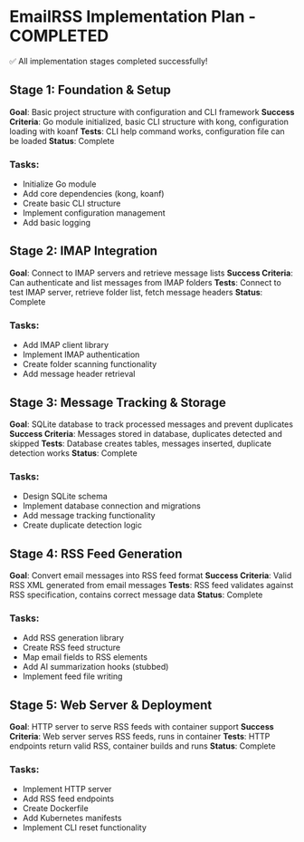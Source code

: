 # EmailRSS Implementation Plan - COMPLETED

✅ All implementation stages completed successfully!

## Stage 1: Foundation & Setup
**Goal**: Basic project structure with configuration and CLI framework
**Success Criteria**: Go module initialized, basic CLI structure with kong, configuration loading with koanf
**Tests**: CLI help command works, configuration file can be loaded
**Status**: Complete

### Tasks:
- Initialize Go module
- Add core dependencies (kong, koanf)
- Create basic CLI structure
- Implement configuration management
- Add basic logging

## Stage 2: IMAP Integration
**Goal**: Connect to IMAP servers and retrieve message lists
**Success Criteria**: Can authenticate and list messages from IMAP folders
**Tests**: Connect to test IMAP server, retrieve folder list, fetch message headers
**Status**: Complete

### Tasks:
- Add IMAP client library
- Implement IMAP authentication
- Create folder scanning functionality
- Add message header retrieval

## Stage 3: Message Tracking & Storage
**Goal**: SQLite database to track processed messages and prevent duplicates
**Success Criteria**: Messages stored in database, duplicates detected and skipped
**Tests**: Database creates tables, messages inserted, duplicate detection works
**Status**: Complete

### Tasks:
- Design SQLite schema
- Implement database connection and migrations
- Add message tracking functionality
- Create duplicate detection logic

## Stage 4: RSS Feed Generation
**Goal**: Convert email messages into RSS feed format
**Success Criteria**: Valid RSS XML generated from email messages
**Tests**: RSS feed validates against RSS specification, contains correct message data
**Status**: Complete

### Tasks:
- Add RSS generation library
- Create RSS feed structure
- Map email fields to RSS elements
- Add AI summarization hooks (stubbed)
- Implement feed file writing

## Stage 5: Web Server & Deployment
**Goal**: HTTP server to serve RSS feeds with container support
**Success Criteria**: Web server serves RSS feeds, runs in container
**Tests**: HTTP endpoints return valid RSS, container builds and runs
**Status**: Complete

### Tasks:
- Implement HTTP server
- Add RSS feed endpoints
- Create Dockerfile
- Add Kubernetes manifests
- Implement CLI reset functionality